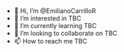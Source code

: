 - 👋 Hi, I’m @EmilianoCarrilloR
- 👀 I’m interested in TBC
- 🌱 I’m currently learning TBC
- 💞️ I’m looking to collaborate on TBC
- 📫 How to reach me TBC

<!---
EmilianoCarrilloR/EmilianoCarrilloR is a ✨ special ✨ repository because its `README.md` (this file) appears on your GitHub profile.
You can click the Preview link to take a look at your changes.
--->
